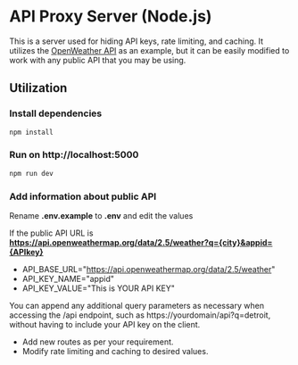 # API Proxy Server (Node.js)

This is a server used for hiding API keys, rate limiting, and caching. It utilizes the [OpenWeather API](https://openweathermap.org/api) as an example, but it can be easily modified to work with any public API that you may be using.

## Utilization

### Install dependencies

```bash
npm install
```

### Run on http://localhost:5000

```bash
npm run dev
```

### Add information about public API

Rename **.env.example** to **.env** and edit the values

If the public API URL is **https://api.openweathermap.org/data/2.5/weather?q={city}&appid={APIkey}**

- API_BASE_URL="https://api.openweathermap.org/data/2.5/weather"
- API_KEY_NAME="appid"
- API_KEY_VALUE="This is YOUR API KEY"

You can append any additional query parameters as necessary when accessing the /api endpoint, such as https://yourdomain/api?q=detroit, without having to include your API key on the client.

- Add new routes as per your requirement.
- Modify rate limiting and caching to desired values.
